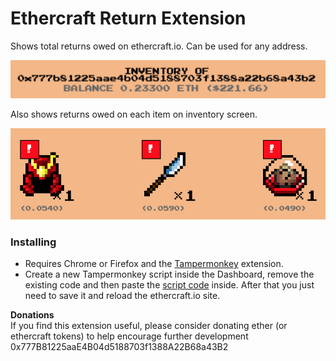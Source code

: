 # Ethercraft Return Extension

Shows total returns owed on ethercraft.io.  Can be used for any address.

![Example](example.png?raw=true "Example")

Also shows returns owed on each item on inventory screen.

![Item Example](example2.png?raw=true "Item Example")

### Installing
* Requires Chrome or Firefox and the [Tampermonkey](https://chrome.google.com/webstore/detail/tampermonkey/dhdgffkkebhmkfjojejmpbldmpobfkfo?hl=en) extension.
* Create a new Tampermonkey script inside the Dashboard, remove the existing code and then paste the [script code](https://raw.githubusercontent.com/jghowe/EthercraftReturnExtension/master/script) inside. After that you just need to save it and reload the ethercraft.io site.

**Donations**  
If you find this extension useful, please consider donating ether (or ethercraft tokens) to help encourage further development
0x777B81225aaE4B04d5188703f1388A22B68a43B2
